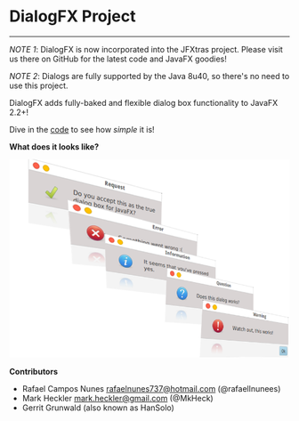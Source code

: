 DialogFX Project
================

*****

_NOTE 1_: DialogFX is now incorporated into the JFXtras project. Please visit us there on GitHub for the latest
code and JavaFX goodies!

_NOTE 2_: Dialogs are fully supported by the Java 8u40, so there's no need to use this project.

DialogFX adds fully-baked and flexible dialog box functionality to JavaFX 2.2+!

Dive in the [code](https://github.com/rafaelcn/DialogFX/blob/master/examples/Main.java) to see how _simple_ it is!

__What does it looks like?__

![DialogFX application example](sample.png)


__Contributors__
 
 * Rafael Campos Nunes <rafaelnunes737@hotmail.com> (@rafaellnunees)
 * Mark Heckler <mark.heckler@gmail.com> (@MkHeck)
 * Gerrit Grunwald (also known as HanSolo)
